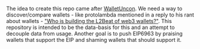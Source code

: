 The idea to create this repo came after [WalletUncon](https://walletuncon.org).
We need a way to discover/compare wallets - like protolambda mentioned in a reply to his rant about wallets - ["Who is building the L2Beat of web3 wallets?"](https://twitter.com/protolambda/status/1728829926697288020). 
This repository is intended to be the data-basis for this and an attempt to decouple data from usage.
Another goal is to push EIP6963 by praising wallets that support the EIP and shaming wallets that should support it.
